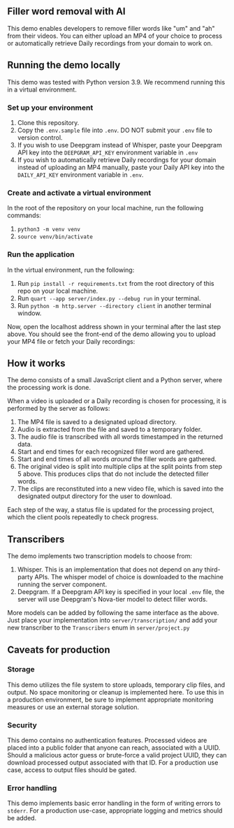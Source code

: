 
## Filler word removal with AI

This demo enables developers to remove filler words like "um" and "ah" from their videos. You can either upload an MP4 of your choice to process or automatically retrieve Daily recordings from your domain to work on.

## Running the demo locally

This demo was tested with Python version 3.9. We recommend running this in a virtual environment.

### Set up your environment

1. Clone this repository.
1. Copy the `.env.sample` file into `.env`. DO NOT submit your `.env` file to version control.
1. If you wish to use Deepgram instead of Whisper, paste your Deepgram API key into the `DEEPGRAM_API_KEY` environment variable in `.env`
1. If you wish to automatically retrieve Daily recordings for your domain instead of uploading an MP4 manually, paste your Daily API key into the `DAILY_API_KEY` environment variable in `.env`.

### Create and activate a virtual environment

In the root of the repository on your local machine, run the following commands:

1. `python3 -m venv venv`
1. `source venv/bin/activate`

### Run the application

In the virtual environment, run the following: 

1. Run `pip install -r requirements.txt` from the root directory of this repo on your local machine.
1. Run `quart --app server/index.py --debug run` in your terminal.
1. Run `python -m http.server --directory client` in another terminal window.

Now, open the localhost address shown in your terminal after the last step above. You should see the front-end of the demo allowing you to upload your MP4 file or fetch your Daily recordings:


## How it works

The demo consists of a small JavaScript client and a Python server, where the processing work is done.

When a video is uploaded or a Daily recording is chosen for processing, it is performed by the server as follows:

1. The MP4 file is saved to a designated upload directory.
2. Audio is extracted from the file and saved to a temporary folder.
3. The audio file is transcribed with all words timestamped in the returned data.
4. Start and end times for each recognized filler word are gathered.
5. Start and end times of all words _around_ the filler words are gathered.
6. The original video is split into multiple clips at the split points from step 5 above. This produces clips that do not include the detected filler words.
7. The clips are reconstituted into a new video file, which is saved into the designated output directory for the user to download.

Each step of the way, a status file is updated for the processing project, which the client pools repeatedly to check progress.

## Transcribers 

The demo implements two transcription models to choose from:

1. Whisper. This is an implementation that does not depend on any third-party APIs. The whisper model of choice is downloaded to the machine running the server component.
2. Deepgram. If a Deepgram API key is specified in your local `.env` file, the server will use Deepgram's Nova-tier model to detect filler words.

More models can be added by following the same interface as the above. Just place your implementation into `server/transcription/` and add your new transcriber to the `Transcribers` enum in `server/project.py`

## Caveats for production

### Storage

This demo utilizes the file system to store uploads, temporary clip files, and output. No space monitoring or cleanup is implemented here. To use this in a production environment, be sure to implement appropriate monitoring measures or use an external storage solution.

### Security

This demo contains no authentication features. Processed videos are placed into a public folder that anyone can reach, associated with a UUID. Should a malicious actor  guess or brute-force a valid project UUID, they can download processed output associated with that ID. For a production use case, access to output files should be gated.

### Error handling

This demo implements basic error handling in the form of writing errors to `stderr`. For a production use-case, appropriate logging and metrics should be added.